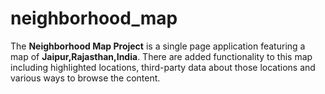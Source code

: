 # neighborhood_map
The **Neighborhood Map Project** is a single page application featuring a map of **Jaipur,Rajasthan,India**. There are added functionality to this map including highlighted locations, third-party data about those locations and various ways to browse the content.
